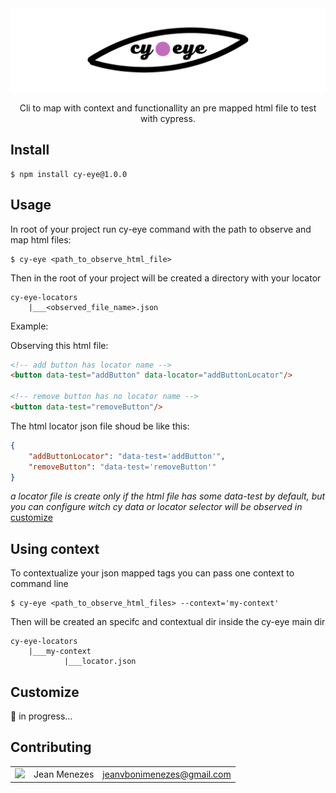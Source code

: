 <div align="center">

<img src="./public/lib-banner.png">

Cli to map with context and functionallity an pre mapped html file to test with cypress.

</div>

## Install
```
$ npm install cy-eye@1.0.0
```

## Usage

In root of your project run cy-eye command with the path to observe and map html files:

```
$ cy-eye <path_to_observe_html_file>
```

Then in the root of your project will be created a directory with your locator

```
cy-eye-locators
    |___<observed_file_name>.json
```

Example:

Observing this html file:

```html
<!-- add button has locator name -->
<button data-test="addButton" data-locator="addButtonLocator"/>

<!-- remove button has no locator name -->
<button data-test="removeButton"/>
```

The html locator json file shoud be like this:

```json
{
    "addButtonLocator": "data-test='addButton'",
    "removeButton": "data-test='removeButton'"
}
```

_a locator file is create only if the html file has some data-test by default, but you can configure witch cy data or locator selector will be observed in_ [customize](https://github.com/JeanMenezees/cy-eye#customize)

## Using context

To contextualize your json mapped tags you can pass one context to command line

```
$ cy-eye <path_to_observe_html_files> --context='my-context'
```

Then will be created an specifc and contextual dir inside the cy-eye main dir

```
cy-eye-locators
    |___my-context
            |___locator.json
```

## Customize

🚧 in progress...

## Contributing

|                                                            |              |                            |
| ---------------------------------------------------------- | ------------ | -------------------------- |
| <img src="https://github.com/JeanMenezees.png" width="48"> | Jean Menezes | jeanvbonimenezes@gmail.com |
